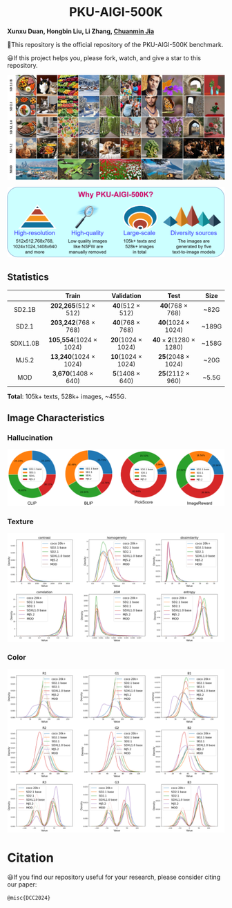 # <center> PKU-AIGI-500K
**Xunxu Duan, Hongbin Liu, Li Zhang, [Chuanmin Jia](http://www.jiachuanmin.site/index.html)**



:hammer:This repository is the official repository of the PKU-AIGI-500K benchmark.

:smiley:If this project helps you, please fork, watch, and give a star to this repository.

<!-- # Dataset -->

![example](./assets/example.jpg) 


![why](./assets/why.png) 

## Statistics
|            |      Train    |  Validation  |    Test     |   Size  |
|:----------:|:-------------:|:------------:|:-----------:|:-----------:|
|   SD2.1B   |**202,265**(512 $\times$ 512)|**40**(512 $\times$ 512)|**40**(768 $\times$ 768)|~82G|
|   SD2.1    |**203,242**(768 $\times$ 768)|**40**(768 $\times$ 768)|**40**(1024 $\times$ 1024)|~189G|
|  SDXL1.0B  |**105,554**(1024 $\times$ 1024)|**20**(1024 $\times$ 1024)|**40** $\times$ **2**(1280 $\times$ 1280)|~158G|
|   MJ5.2    |**13,240**(1024 $\times$ 1024)|**10**(1024 $\times$ 1024)|**25**(2048 $\times$ 1024)|~20G|
|    MOD     |**3,670**(1408 $\times$ 640)|**5**(1408 $\times$ 640)|**25**(2112 $\times$ 960)|~5.5G|

**Total**: 105k+ texts, 528k+ images, ~455G.

<!-- ![pipeline](./assets/pipeline.png) -->

## Image Characteristics
### Hallucination
![quality](./assets/quality.png)
### Texture
![texture](./assets/texture.png)
### Color
![color](./assets/color.png)

# Citation
:smiley:If you find our repository useful for your research, please consider citing our paper:

```
@misc{DCC2024}
```
